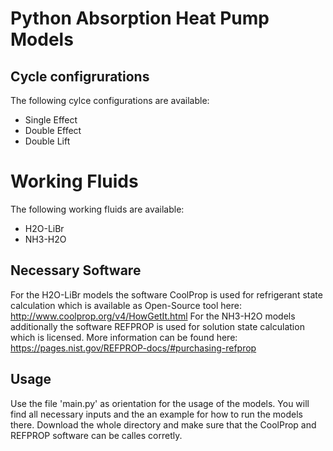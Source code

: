 # Python Absorption Heat Pump Models
## Cycle configrurations
The following cylce configurations are available:
* Single Effect
* Double Effect
* Double Lift

# Working Fluids
The following working fluids are available:
* H2O-LiBr
* NH3-H2O

## Necessary Software
For the H2O-LiBr models the software CoolProp is used for refrigerant state calculation which is available as Open-Source tool here: http://www.coolprop.org/v4/HowGetIt.html 
For the NH3-H2O models additionally the software REFPROP is used for solution state calculation which is licensed. More information can be found here: https://pages.nist.gov/REFPROP-docs/#purchasing-refprop

## Usage
Use the file 'main.py' as orientation for the usage of the models. You will find all necessary inputs and the an example for how to run the models there. Download the whole directory and make sure that the CoolProp and REFPROP software can be calles corretly.
